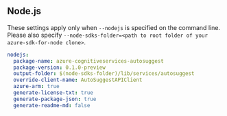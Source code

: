 ## Node.js

These settings apply only when `--nodejs` is specified on the command line.
Please also specify `--node-sdks-folder=<path to root folder of your azure-sdk-for-node clone>`.

``` yaml $(nodejs)
nodejs:
  package-name: azure-cognitiveservices-autosuggest
  package-version: 0.1.0-preview
  output-folder: $(node-sdks-folder)/lib/services/autosuggest
  override-client-name: AutoSuggestAPIClient
  azure-arm: true
  generate-license-txt: true
  generate-package-json: true
  generate-readme-md: false
```
